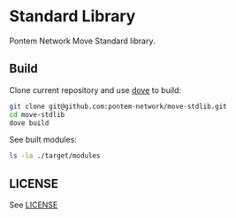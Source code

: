 # Standard Library

Pontem Network Move Standard library.

## Build

Clone current repository and use [dove](https://github.com/pontem-network/move-tools#dove) to build:

```sh
git clone git@github.com:pontem-network/move-stdlib.git
cd move-stdlib
dove build
```

See built modules:

```sh
ls -la ./target/modules
```

## LICENSE

See [LICENSE](./LICENSE)

